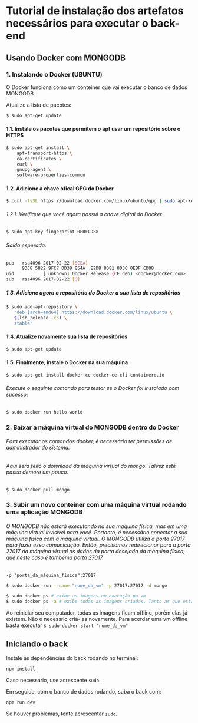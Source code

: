 # Tutorial de instalação dos artefatos necessários para executar o back-end

## Usando Docker com MONGODB
### 1. Instalando o Docker (UBUNTU)

O Docker funciona como um conteiner que vai executar o banco de dados MONGODB

Atualize a lista de pacotes:

```sh
$ sudo apt-get update
```
#### 1.1. Instale os pacotes que permitem o apt usar um repositório sobre o HTTPS

```sh
$ sudo apt-get install \
    apt-transport-https \
    ca-certificates \
    curl \
    gnupg-agent \
    software-properties-common
```

#### 1.2. Adicione a chave ofical GPG do Docker
```sh
$ curl -fsSL https://download.docker.com/linux/ubuntu/gpg | sudo apt-key add -
```

###### 1.2.1. Verifique que você agora possui a chave digital do Docker

```sh
$ sudo apt-key fingerprint 0EBFCD88
```
###### Saída esperada:
```sh
pub   rsa4096 2017-02-22 [SCEA]
      9DC8 5822 9FC7 DD38 854A  E2D8 8D81 803C 0EBF CD88
uid           [ unknown] Docker Release (CE deb) <docker@docker.com>
sub   rsa4096 2017-02-22 [S]
```

##### 1.3. Adicione agora o repositório do Docker a sua lista de repositórios

```sh
$ sudo add-apt-repository \
   "deb [arch=amd64] https://download.docker.com/linux/ubuntu \
   $(lsb_release -cs) \
   stable"
```

#### 1.4. Atualize novamente sua lista de repositórios

```sh
$ sudo apt-get update
```

#### 1.5. Finalmente, instale o Docker na sua máquina

```sh
$ sudo apt-get install docker-ce docker-ce-cli containerd.io
```

###### Execute o seguinte comando para testar se o Docker foi instalado com sucesso:

```sh
$ sudo docker run hello-world
```

### 2. Baixar a máquina virtual do MONGODB dentro do Docker

###### Para executar os comandos docker, é necessário ter permissões de administrador do sistema.
###### Aqui será feito o download da máquina virtual do mongo. Talvez este passo demore um pouco.

```sh
$ sudo docker pull mongo
```
### 3. Subir um novo conteiner com uma máquina virtual rodando uma aplicação MONGODB 

###### O MONGODB não estará executando na sua máquina física, mas em uma máquina virtual invisível para você. Portanto, é necessário conectar a sua máquina física com a máquina virtual. O MONGODB utiliza a porta 27017 para fazer essa comunicação. Então, precisamos redirecionar para a porta 27017 da máquina virtual os dados da porta desejada da máquina física, que neste caso é tambéma porta 27017. 
`-p "porta_da_máquina_física":27017`
```sh
$ sudo docker run --name "nome_da_vm" -p 27017:27017 -d mongo

$ sudo docker ps # exibe as imagens em execução na vm
$ sudo docker ps -a # exibe todas as imagens criadas. Tanto as que estão online como as que estão offline
```

Ao reiniciar seu computador, todas as imagens ficam offline, porém elas já existem. Não é necessrio criá-las novamente.
Para acordar uma vm offline basta executar `$ sudo docker start "nome_da_vm"`


## Iniciando o back

Instale as dependências do back rodando no terminal:

```sh
npm install
```

Caso necessário, use acrescente `sudo`.

Em seguida, com o banco de dados rodando, suba o back com:
```sh
npm run dev
```
Se houver problemas, tente acrescentar `sudo`.



